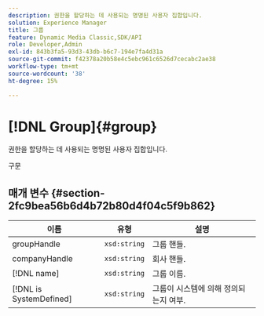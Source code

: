 ```yaml
---
description: 권한을 할당하는 데 사용되는 명명된 사용자 집합입니다.
solution: Experience Manager
title: 그룹
feature: Dynamic Media Classic,SDK/API
role: Developer,Admin
exl-id: 843b3fa5-93d3-43db-b6c7-194e7fa4d31a
source-git-commit: f42378a20b58e4c5ebc961c6526d7cecabc2ae38
workflow-type: tm+mt
source-wordcount: '38'
ht-degree: 15%

---
```


# [!DNL Group]{#group}

권한을 할당하는 데 사용되는 명명된 사용자 집합입니다.

구문

## 매개 변수 {#section-2fc9bea56b6d4b72b80d4f04c5f9b862}

| 이름 | 유형 | 설명 |
|---|---|---|
| groupHandle | `xsd:string` | 그룹 핸들. |
| companyHandle | `xsd:string` | 회사 핸들. |
| [!DNL name] | `xsd:string` | 그룹 이름. |
| [!DNL is SystemDefined] | `xsd:string` | 그룹이 시스템에 의해 정의되는지 여부. |
